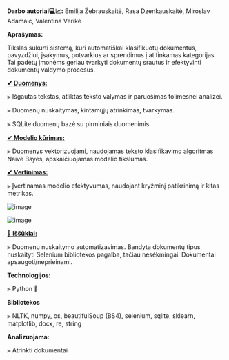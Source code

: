 **Darbo autoriai💻📈:** Emilija Žebrauskaitė, Rasa Dzenkauskaitė, Miroslav Adamaic, Valentina Verikė

****Aprašymas:****

Tikslas sukurti sistemą, kuri automatiškai klasifikuotų dokumentus, pavyzdžiui, įsakymus, potvarkius ar sprendimus į atitinkamas kategorijas. 
Tai padėtų įmonėms geriau tvarkyti dokumentų srautus ir efektyvinti dokumentų valdymo procesus.

**<a href=https://github.com/rasadzen/Automatic-classification-of-documents/blob/main/duomenu_nuskaitymas.py> ✔ Duomenys:</a>**


⫸  Išgautas tekstas, atliktas teksto valymas ir paruošimas tolimesnei analizei.

⫸  Duomenų nuskaitymas, kintamųjų atrinkimas, tvarkymas.

⫸  SQLite duomenų bazė su pirminiais duomenimis.


**<a href=https://github.com/rasadzen/Automatic-classification-of-documents/blob/main/model.ipynb> ✔ Modelio kūrimas:</a>**

⫸  Duomenys vektorizuojami, naudojamas teksto klasifikavimo algoritmas Naive Bayes, apskaičiuojamas modelio tikslumas.


**<a href=https://github.com/rasadzen/Automatic-classification-of-documents/tree/main/vertinimai> ✔ Vertinimas:</a>**

⫸  Įvertinamas modelio efektyvumas, naudojant kryžminį patikrinimą ir kitas metrikas. 


![image](https://github.com/rasadzen/Automatic-classification-of-documents/assets/163419930/da28a19c-e91d-4b9b-8655-60188b4c0af4)


![image](https://github.com/rasadzen/Automatic-classification-of-documents/assets/163419930/0543ba5b-e488-4d9c-b2ae-64a78239b704)



**<a href=https://github.com/rasadzen/Automatic-classification-of-documents/blob/main/Scrape.py>📝 Iššūkiai:</a>**

⫸  Duomenų nuskaitymo automatizavimas. Bandyta dokumentų tipus nuskaityti Selenium bibliotekos pagalba, tačiau nesėkmingai. Dokumentai apsaugoti/neprieinami.

**Technologijos:**

⫸  Python 🐍

**Bibliotekos**


⫸  NLTK, numpy, os, beautifulSoup (BS4), selenium, sqlite, sklearn, matplotlib, docx, re, string 


**Analizuojama:** 

⫸  Atrinkti dokumentai





    
